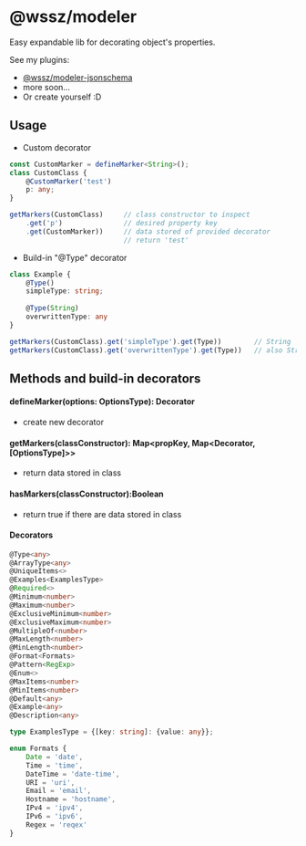 # @wssz/modeler
Easy expandable lib for decorating object's properties.

See my plugins:
* [@wssz/modeler-jsonschema](https://github.com/wszerad/wssz-modeler-jsonschema)
* more soon...
* Or create yourself :D

## Usage

* Custom decorator 
```ts
const CustomMarker = defineMarker<String>();
class CustomClass {
    @CustomMarker('test')
    p: any;
}

getMarkers(CustomClass)     // class constructor to inspect
    .get('p')               // desired property key
    .get(CustomMarker))     // data stored of provided decorator
                            // return 'test'
```

* Build-in "@Type" decorator

```ts
class Example {
    @Type()
    simpleType: string;
    
    @Type(String)
    overwrittenType: any
}

getMarkers(CustomClass).get('simpleType').get(Type))        // String
getMarkers(CustomClass).get('overwrittenType').get(Type))   // also String
```

## Methods and build-in decorators

#### defineMarker<OptionsType>(options: OptionsType): Decorator
* create new decorator

#### getMarkers(classConstructor): Map<propKey, Map<Decorator, [OptionsType]>>
* return data stored in class

#### hasMarkers(classConstructor):Boolean
* return true if there are data stored in class
 
#### Decorators
```ts
@Type<any>
@ArrayType<any>
@UniqueItems<>
@Examples<ExamplesType>
@Required<>
@Minimum<number>
@Maximum<number>
@ExclusiveMinimum<number>
@ExclusiveMaximum<number>
@MultipleOf<number>
@MaxLength<number>
@MinLength<number>
@Format<Formats>
@Pattern<RegExp>
@Enum<>
@MaxItems<number>
@MinItems<number>
@Default<any>
@Example<any>
@Description<any>

type ExamplesType = {[key: string]: {value: any}};

enum Formats {
    Date = 'date',
    Time = 'time',
    DateTime = 'date-time',
    URI = 'uri',
    Email = 'email',
    Hostname = 'hostname',
    IPv4 = 'ipv4',
    IPv6 = 'ipv6',
    Regex = 'reqex'
}
```